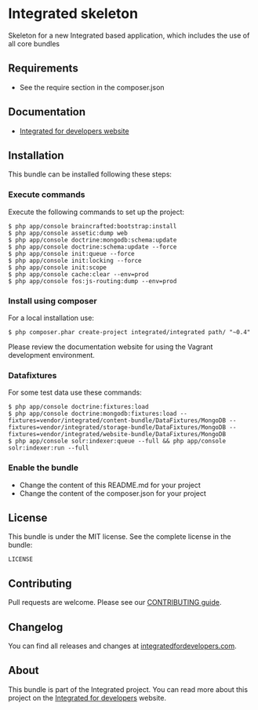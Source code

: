 # Integrated skeleton #
Skeleton for a new Integrated based application, which includes the use of all core bundles

## Requirements ##
* See the require section in the composer.json

## Documentation ##
* [Integrated for developers website](http://www.integratedfordevelopers.com "Integrated for developers website")

## Installation ##
This bundle can be installed following these steps:

### Execute commands ###
Execute the following commands to set up the project:

    $ php app/console braincrafted:bootstrap:install
    $ php app/console assetic:dump web
    $ php app/console doctrine:mongodb:schema:update
    $ php app/console doctrine:schema:update --force
    $ php app/console init:queue --force
    $ php app/console init:locking --force
    $ php app/console init:scope
    $ php app/console cache:clear --env=prod
    $ php app/console fos:js-routing:dump --env=prod

### Install using composer ###
For a local installation use:

    $ php composer.phar create-project integrated/integrated path/ "~0.4"
    
Please review the documentation website for using the Vagrant development environment.

### Datafixtures ###
For some test data use these commands:

    $ php app/console doctrine:fixtures:load
    $ php app/console doctrine:mongodb:fixtures:load --fixtures=vendor/integrated/content-bundle/DataFixtures/MongoDB --fixtures=vendor/integrated/storage-bundle/DataFixtures/MongoDB --fixtures=vendor/integrated/website-bundle/DataFixtures/MongoDB
    $ php app/console solr:indexer:queue --full && php app/console solr:indexer:run --full
    
### Enable the bundle ###
* Change the content of this README.md for your project
* Change the content of the composer.json for your project

## License ##
This bundle is under the MIT license. See the complete license in the bundle:

    LICENSE

## Contributing ##
Pull requests are welcome. Please see our [CONTRIBUTING guide](http://www.integratedfordevelopers.com/contributing "CONTRIBUTING guide").

## Changelog ##
You can find all releases and changes at [integratedfordevelopers.com](http://www.integratedfordevelopers.com "integratedfordevelopers.com").

## About ##
This bundle is part of the Integrated project. You can read more about this project on the
[Integrated for developers](http://www.integratedfordevelopers.com "Integrated for developers") website.

